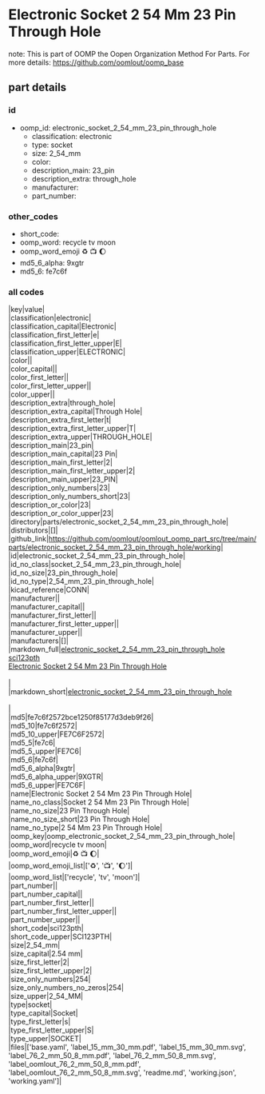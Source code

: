 # Electronic Socket 2 54 Mm 23 Pin Through Hole  

note: This is part of OOMP the Oopen Organization Method For Parts. For more details: https://github.com/oomlout/oomp_base

##  part details





### id
* oomp_id: electronic_socket_2_54_mm_23_pin_through_hole
  * classification: electronic
  * type: socket
  * size: 2_54_mm
  * color: 
  * description_main: 23_pin
  * description_extra: through_hole
  * manufacturer: 
  * part_number: 

### other_codes
* short_code: 
* oomp_word: recycle tv moon
* oomp_word_emoji :recycle: :tv: :moon:
* md5_6_alpha: 9xgtr
* md5_6: fe7c6f

### all codes 
|key|value|  
|classification|electronic|  
|classification_capital|Electronic|  
|classification_first_letter|e|  
|classification_first_letter_upper|E|  
|classification_upper|ELECTRONIC|  
|color||  
|color_capital||  
|color_first_letter||  
|color_first_letter_upper||  
|color_upper||  
|description_extra|through_hole|  
|description_extra_capital|Through Hole|  
|description_extra_first_letter|t|  
|description_extra_first_letter_upper|T|  
|description_extra_upper|THROUGH_HOLE|  
|description_main|23_pin|  
|description_main_capital|23 Pin|  
|description_main_first_letter|2|  
|description_main_first_letter_upper|2|  
|description_main_upper|23_PIN|  
|description_only_numbers|23|  
|description_only_numbers_short|23|  
|description_or_color|23|  
|description_or_color_upper|23|  
|directory|parts/electronic_socket_2_54_mm_23_pin_through_hole|  
|distributors|[]|  
|github_link|https://github.com/oomlout/oomlout_oomp_part_src/tree/main/parts/electronic_socket_2_54_mm_23_pin_through_hole/working|  
|id|electronic_socket_2_54_mm_23_pin_through_hole|  
|id_no_class|socket_2_54_mm_23_pin_through_hole|  
|id_no_size|23_pin_through_hole|  
|id_no_type|2_54_mm_23_pin_through_hole|  
|kicad_reference|CONN|  
|manufacturer||  
|manufacturer_capital||  
|manufacturer_first_letter||  
|manufacturer_first_letter_upper||  
|manufacturer_upper||  
|manufacturers|[]|  
|markdown_full|[electronic_socket_2_54_mm_23_pin_through_hole](https://github.com/oomlout/oomlout_oomp_part_src/tree/main/parts/electronic_socket_2_54_mm_23_pin_through_hole/working)<br>[sci123pth](https://github.com/oomlout/oomlout_oomp_part_src/tree/main/parts/electronic_socket_2_54_mm_23_pin_through_hole/working)<br>[Electronic Socket 2 54 Mm 23 Pin Through Hole](https://github.com/oomlout/oomlout_oomp_part_src/tree/main/parts/electronic_socket_2_54_mm_23_pin_through_hole/working)<br><br>|  
|markdown_short|[electronic_socket_2_54_mm_23_pin_through_hole](https://github.com/oomlout/oomlout_oomp_part_src/tree/main/parts/electronic_socket_2_54_mm_23_pin_through_hole/working)<br><br>|  
|md5|fe7c6f2572bce1250f85177d3deb9f26|  
|md5_10|fe7c6f2572|  
|md5_10_upper|FE7C6F2572|  
|md5_5|fe7c6|  
|md5_5_upper|FE7C6|  
|md5_6|fe7c6f|  
|md5_6_alpha|9xgtr|  
|md5_6_alpha_upper|9XGTR|  
|md5_6_upper|FE7C6F|  
|name|Electronic Socket 2 54 Mm 23 Pin Through Hole|  
|name_no_class|Socket 2 54 Mm 23 Pin Through Hole|  
|name_no_size|23 Pin Through Hole|  
|name_no_size_short|23 Pin Through Hole|  
|name_no_type|2 54 Mm 23 Pin Through Hole|  
|oomp_key|oomp_electronic_socket_2_54_mm_23_pin_through_hole|  
|oomp_word|recycle tv moon|  
|oomp_word_emoji|:recycle: :tv: :moon:|  
|oomp_word_emoji_list|[':recycle:', ':tv:', ':moon:']|  
|oomp_word_list|['recycle', 'tv', 'moon']|  
|part_number||  
|part_number_capital||  
|part_number_first_letter||  
|part_number_first_letter_upper||  
|part_number_upper||  
|short_code|sci123pth|  
|short_code_upper|SCI123PTH|  
|size|2_54_mm|  
|size_capital|2.54 mm|  
|size_first_letter|2|  
|size_first_letter_upper|2|  
|size_only_numbers|254|  
|size_only_numbers_no_zeros|254|  
|size_upper|2_54_MM|  
|type|socket|  
|type_capital|Socket|  
|type_first_letter|s|  
|type_first_letter_upper|S|  
|type_upper|SOCKET|  
|files|['base.yaml', 'label_15_mm_30_mm.pdf', 'label_15_mm_30_mm.svg', 'label_76_2_mm_50_8_mm.pdf', 'label_76_2_mm_50_8_mm.svg', 'label_oomlout_76_2_mm_50_8_mm.pdf', 'label_oomlout_76_2_mm_50_8_mm.svg', 'readme.md', 'working.json', 'working.yaml']|  
